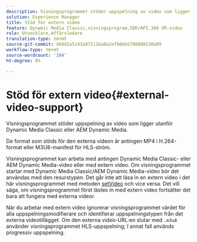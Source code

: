 ```yaml
---
description: Visningsprogrammet stöder uppspelning av video som ligger utanför Dynamic Media Classic eller AEM Dynamic Media.
solution: Experience Manager
title: Stöd för extern video
feature: Dynamic Media Classic,visningsprogram,SDK/API,360 VR-video
role: Utvecklare,Affärsledare
translation-type: tm+mt
source-git-commit: 469d1a5c43a972116a8a2efb0de5708800130a99
workflow-type: tm+mt
source-wordcount: '184'
ht-degree: 0%

---
```



# Stöd för extern video{#external-video-support}

Visningsprogrammet stöder uppspelning av video som ligger utanför Dynamic Media Classic eller AEM Dynamic Media.

De format som stöds för den externa videon är antingen MP4 i H.264-format eller M3U8-manifest för HLS-ström.

Visningsprogrammet kan arbeta med antingen Dynamic Media Classic- eller AEM Dynamic Media-video eller med extern video. Om visningsprogrammet startar med Dynamic Media Classic/AEM Dynamic Media-video bör det användas med den resurstypen. Det går inte att läsa in en extern video i det här visningsprogrammet med metoden [setVideo](../../c-html5-aem-asset-viewers/c-html5-aem-video360/c-html5-aem-video360-javascriptapiref/r-html5-aem-video360-javascriptapiref-setvideo.md#reference-85d3422d6ce64a36ac74827120b5a17c) och vice versa. Det vill säga, om visningsprogrammet först lästes in med extern video fortsätter det bara att fungera med externa videor.

När du arbetar med extern video ignorerar visningsprogrammet värdet för alla uppspelningsmodifierare och identifierar uppspelningstypen från det externa videotillägget. Om den externa video-URL:en slutar med `.m3u8` använder visningsprogrammet HLS-uppspelning; I annat fall används progressiv uppspelning.
